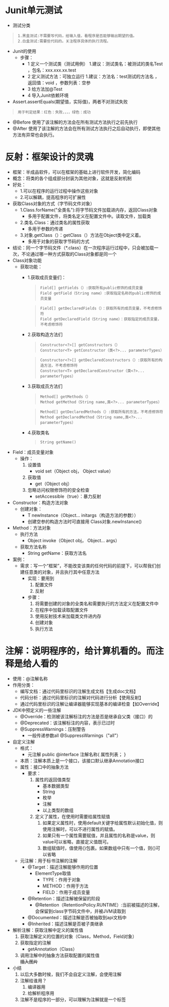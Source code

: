 # Junit单元测试
* 测试分类
>     1.黑盒测试:不需要写代码，给输入值，看程序是否能够输出期望的值。
>     2.白盒测试:需要些代码的。关注程序具体的执行流程。
* Junit的使用
  * 步骤：
    * 1 定义一个测试类（测试用例）
      1.建议：测试类名：被测试的类名Test      ，包名：xxx.xxx.xx.test  
    * 2 定义测试方法：可独立运行
      1.建议：方法名：test测试的方法名       ，返回值：void            ，参数列表：空参
    * 3 给方法加@Test
    * 4 导入Junit依赖环境
* Assert.assertEquals(期望值，实际值)，两者不对测试失败
>     用于判定结果：红色：失败，，，，绿色：成功
* @Before  使用了该注解的方法会在所有测试方法执行之前先执行
* @After   使用了该注解的方法会在所有测试方法执行之后自动执行，即使其他方法有异常也会执行。    
# 反射：框架设计的灵魂
* 框架：半成品软件，可以在框架的基础上进行软件开发，简化编码
* 概念：将类的各个组成部分封装为其他对象，这就是反射机制
* 好处：
  * 1.可以在程序的运行过程中操作这些对象
  * 2.可以解耦，提高程序的可扩展性
* 获取Class对象的方式（字节码文件对象）
  * 1.Class.forName("全类名"):将字节码文件加载进内存，返回Class对象
    * 多用于配置文件，将类名定义在配置文件中。读取文件，加载类
  * 2.类名.Class：通过类名的属性获取
    * 多用于参数的传递
  * 3.对象.getClass（）：getClass（）方法在Object类中定义着。
    * 多用于对象的获取字节码的方式
* 结论：同一个字节码文件（*.class）在一次程序运行过程中，只会被加载一次，不论通过哪一种方式获取的Class对象都是同一个
* Class对象功能
  * 获取功能：
    * 1.获取成员变量们：
      >     Field[] getFields（）:获取所有public修饰的成员变量
      >     Field getField（String name）:获取指定名称的public修饰的成员变量
      
      >     Field[] getDeclaredFields（）：获取所有的成员变量，不考虑修饰符
      >     Field getDeclaredField（String name）：获取指定的成员变量，不考虑修饰符
    * 2.获取构造方法们
      >     Constructor<?>[] getConstructors（）
      >     Constructor<T> getConstructor（类<?>... parameterTypes）
      
      >     Constructor<?>[] getDeclaredConstructors（）:获取所有的构造方法，不考虑修饰符
      >     Constructor<T> getDeclaredConstructor（类<?>... parameterTypes）
    * 3.获取成员方法们
      >     Method[] getMethods（）
      >     Method getMethod（String name,类<?>... parameterTypes）
      
      >     Method[] getDeclaredMethods（）:获取所有的方法，不考虑修饰符
      >     Method getDeclaredMethod（String name,类<?>... parameterTypes）
    * 4.获取类名
      >     String getName()
* Field：成员变量对象
  * 操作：
    1. 设置值
        * void set（Object obj， Object value）
    2. 获取值
        * get（Object obj）
    3. 忽略访问权限修饰符的安全检查
        * setAccessible（true）：暴力反射
* Constructor：构造方法对象
  * 创建对象：
      * T newInstance（Object... initargs（构造方法的参数））
      * 创建空参的构造方法时可直接用   Class对象.newInstance()
* Method：方法对象
  * 执行方法
      * Object invoke（Object obj， Object... args）
  * 获取方法名称
      * String getName：获取方法名
* 案例：
    * 需求：写一个“框架”，不能改变该类的任何代码的前提下，可以帮我们创建任意类的对象，并且执行其中任意方法
        * 实现：要用到
            1. 配置文件
            2. 反射
        * 步骤：
            1. 将需要创建的对象的全类名和需要执行的方法定义在配置文件中
            2. 在程序中加载读取配置文件
            3. 使用反射技术来加载类文件进内存
            4. 创建对象
            5. 执行方法
# 注解：说明程序的，给计算机看的。而注释是给人看的
* 使用：@注解名称
* 作用分类：
  * 编写文档：通过代码里标识的注解生成文档【生成doc文档】
  * 代码分析：通过代码里标识的注解对代码进行分析【使用反射】
  * 通过代码里标识的注解让编译器能够实现基本的编译检查【如Override】
* JDK中预定义的一些注解
  * @Override：检测被该注解标注的方法是否是继承自父类（接口）的
  * @Deprecated：该注解标注的内容，表示已过时
  * @SuppressWarnings：压制警告
      * 一般传递参数all @SuppressWarnings（"all"）
* 自定义注解
  * 格式：
      * 元注解
         public @interface 注解名称{
         属性列表；
         }
  * 本质：注解本质上是一个接口，该接口默认继承Annotation接口
  * 属性：接口中的抽象方法
     * 要求：
        1. 属性的返回值类型
             * 基本数据类型
             * String
             * 枚举
             * 注解
             * 以上类型的数组
        2. 定义了属性，在使用时需要给属性赋值
           1. 如果定义属性时，使用default关键字给属性默认初始化值，则使用注解时，可以不进行属性的赋值。
           2. 如果只有一个属性需要赋值，并且属性的名称是value，则value可以省略，直接定义值既可。
           3. 数组赋值时，值使用{}包裹。如果数组中只有一个值，则{}可以省略
  * 元注解：用于标书注解的注解
     * @Target：描述注解能够作用的位置
         * ElementType取值
             * TYPE：作用于对象
             * METHOD：作用于方法
             * FIELD：作用于成员变量 
     * @Retention：描述注解被保留的阶段
         * @Retention（RetentionPolicy.RUNTIME）:当前被描述的注解，会保留到class字节码文件中，并被JVM读取到
     * @Documented：描述注解是否被抽取到api文档中
     * @Inherited：描述注解是否被子类继承
* 解析注解：获取注解中定义的属性值
    1. 获取注解定义的位置的对象（Class，Method，Field对象）
    2. 获取指定的注解
        * getAnnotation（Class）
    3. 调用注解中的抽象方法获取配置的属性值<br>
 ~~插入图片~~
 * 小结
     1. 以后大多数时候，我们不会自定义注解，会使用注解
     2. 注解给谁用？
         1. 编译器用
         2. 给解析程序用
     3. 注解不是程序的一部分，可以理解为注解就是一个标签

    
    
    
     
    
    
    
    
     
    
    
    
    
    
    
    
    
    
    
    
